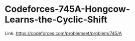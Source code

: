 # Codeforces-745A-Hongcow-Learns-the-Cyclic-Shift
Link: https://codeforces.com/problemset/problem/745/A

